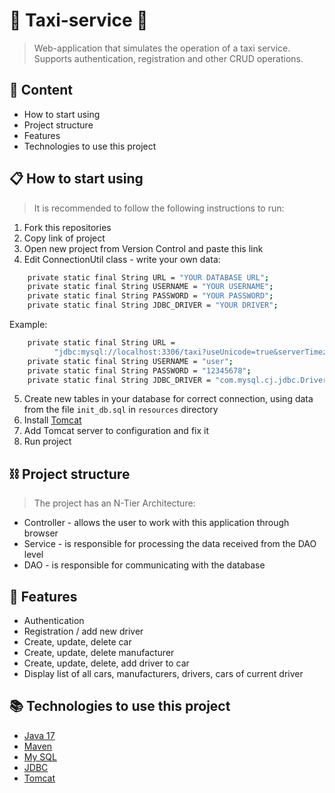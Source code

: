 ﻿# :oncoming_taxi: Taxi-service :oncoming_taxi:

>Web-application that simulates the operation of a taxi service.
Supports authentication, registration and other CRUD operations.


## :pushpin: Content

- How to start using
- Project structure
- Features
- Technologies to use this project


## 	:clipboard: How to start using

>It is recommended to follow the following instructions to run:

1. Fork this repositories
2. Copy link of project
3. Open new project from Version Control and paste this link
4. Edit ConnectionUtil class - write your own data:
```bash
    private static final String URL = "YOUR DATABASE URL";
    private static final String USERNAME = "YOUR USERNAME";
    private static final String PASSWORD = "YOUR PASSWORD";
    private static final String JDBC_DRIVER = "YOUR DRIVER";
```
Example:
```bash
    private static final String URL =
          "jdbc:mysql://localhost:3306/taxi?useUnicode=true&serverTimezone=UTC";
    private static final String USERNAME = "user";
    private static final String PASSWORD = "12345678";
    private static final String JDBC_DRIVER = "com.mysql.cj.jdbc.Driver";
```
5. Create new tables in your database for correct connection, using data from the file `init_db.sql` in `resources` directory
6. Install [Tomcat](https://archive.apache.org/dist/tomcat/tomcat-9/v9.0.50/bin/)
7. Add Tomcat server to configuration and fix it
8. Run project


##  :chains: Project structure
>The project has an N-Tier Architecture:

- Controller - allows the user to work with this application through browser
- Service - is responsible for processing the data received from the DAO level
- DAO - is responsible for communicating with the database


## :vibration_mode: Features

- Authentication
- Registration / add new driver
- Create, update, delete car
- Create, update, delete manufacturer
- Create, update, delete, add driver to car
- Display list of all cars, manufacturers, drivers, cars of current driver


## :books: Technologies to use this project

- [Java 17](https://www.oracle.com/java/technologies/downloads/)
- [Maven](https://maven.apache.org/download.cgi)
- [My SQL](https://dev.mysql.com/downloads/installer/)
- [JDBC](https://www.oracle.com/database/technologies/appdev/jdbc-downloads.html)
- [Tomcat](https://archive.apache.org/dist/tomcat/tomcat-9/v9.0.50/bin/)
